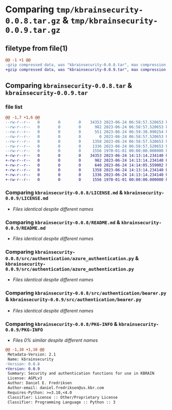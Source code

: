 # Comparing `tmp/kbrainsecurity-0.0.8.tar.gz` & `tmp/kbrainsecurity-0.0.9.tar.gz`

## filetype from file(1)

```diff
@@ -1 +1 @@
-gzip compressed data, was "kbrainsecurity-0.0.8.tar", max compression
+gzip compressed data, was "kbrainsecurity-0.0.9.tar", max compression
```

## Comparing `kbrainsecurity-0.0.8.tar` & `kbrainsecurity-0.0.9.tar`

### file list

```diff
@@ -1,7 +1,6 @@
--rw-r--r--   0        0        0    34353 2023-06-24 06:58:57.520653 kbrainsecurity-0.0.8/LICENSE.md
--rw-r--r--   0        0        0      982 2023-06-24 06:58:57.520653 kbrainsecurity-0.0.8/README.md
--rw-r--r--   0        0        0      551 2023-06-24 06:59:38.990254 kbrainsecurity-0.0.8/pyproject.toml
--rw-r--r--   0        0        0        0 2023-06-24 06:58:57.520653 kbrainsecurity-0.0.8/src/__init__.py
--rw-r--r--   0        0        0     1358 2023-06-24 06:58:57.520653 kbrainsecurity-0.0.8/src/authentication/azure_authentication.py
--rw-r--r--   0        0        0     1336 2023-06-24 06:58:57.520653 kbrainsecurity-0.0.8/src/authentication/bearer.py
--rw-r--r--   0        0        0     1556 1970-01-01 00:00:00.000000 kbrainsecurity-0.0.8/PKG-INFO
+-rw-r--r--   0        0        0    34353 2023-06-24 14:13:14.234140 kbrainsecurity-0.0.9/LICENSE.md
+-rw-r--r--   0        0        0      982 2023-06-24 14:13:14.234140 kbrainsecurity-0.0.9/README.md
+-rw-r--r--   0        0        0      640 2023-06-24 14:14:05.559002 kbrainsecurity-0.0.9/pyproject.toml
+-rw-r--r--   0        0        0     1358 2023-06-24 14:13:14.234140 kbrainsecurity-0.0.9/src/authentication/azure_authentication.py
+-rw-r--r--   0        0        0     1336 2023-06-24 14:13:14.234140 kbrainsecurity-0.0.9/src/authentication/bearer.py
+-rw-r--r--   0        0        0     1556 1970-01-01 00:00:00.000000 kbrainsecurity-0.0.9/PKG-INFO
```

### Comparing `kbrainsecurity-0.0.8/LICENSE.md` & `kbrainsecurity-0.0.9/LICENSE.md`

 * *Files identical despite different names*

### Comparing `kbrainsecurity-0.0.8/README.md` & `kbrainsecurity-0.0.9/README.md`

 * *Files identical despite different names*

### Comparing `kbrainsecurity-0.0.8/src/authentication/azure_authentication.py` & `kbrainsecurity-0.0.9/src/authentication/azure_authentication.py`

 * *Files identical despite different names*

### Comparing `kbrainsecurity-0.0.8/src/authentication/bearer.py` & `kbrainsecurity-0.0.9/src/authentication/bearer.py`

 * *Files identical despite different names*

### Comparing `kbrainsecurity-0.0.8/PKG-INFO` & `kbrainsecurity-0.0.9/PKG-INFO`

 * *Files 0% similar despite different names*

```diff
@@ -1,10 +1,10 @@
 Metadata-Version: 2.1
 Name: kbrainsecurity
-Version: 0.0.8
+Version: 0.0.9
 Summary: Security and authentication functions for use in KBRAIN
 License: AGPLv3
 Author: Daniel E. Fredriksen
 Author-email: daniel.fredriksen@us.kbr.com
 Requires-Python: >=3.10,<4.0
 Classifier: License :: Other/Proprietary License
 Classifier: Programming Language :: Python :: 3
```

